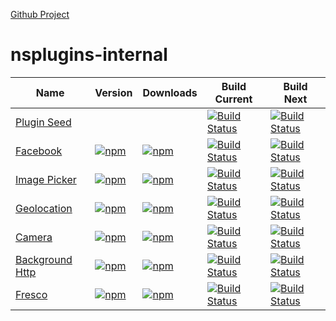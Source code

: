 [Github Project](https://github.com/NativeScript/nsplugins-internal)

# nsplugins-internal
|Name|Version|Downloads|Build Current| Build Next
|----|-------|---------|-----|-----|
| [Plugin Seed](https://github.com/NativeScript/nativescript-plugin-seed/issues) | | |[![Build Status](https://travis-ci.org/NativeScript/nativescript-plugin-seed.svg?branch=master)](https://travis-ci.org/NativeScript/nativescript-plugin-seed) |[![Build Status](https://travis-ci.org/NativeScript/nativescript-plugin-seed.svg?branch=next)](https://travis-ci.org/NativeScript/nativescript-plugin-seed) |
| [Facebook](https://github.com/NativeScript/nativescript-facebook/issues) | [![npm](https://img.shields.io/npm/v/nativescript-facebook.svg)](https://www.npmjs.com/package/nativescript-facebook) | [![npm](https://img.shields.io/npm/dm/nativescript-facebook.svg)](https://www.npmjs.com/package/nativescript-facebook) | [![Build Status](https://travis-ci.org/NativeScript/nativescript-facebook.svg?branch=master)](https://travis-ci.org/NativeScript/nativescript-facebook) |[![Build Status](https://travis-ci.org/NativeScript/nativescript-facebook.svg?branch=next)](https://travis-ci.org/NativeScript/nativescript-facebook) |
| [Image Picker](https://github.com/NativeScript/nativescript-imagepicker/issues) | [![npm](https://img.shields.io/npm/v/nativescript-imagepicker.svg)](https://www.npmjs.com/package/nativescript-imagepicker) | [![npm](https://img.shields.io/npm/dm/nativescript-imagepicker.svg)](https://www.npmjs.com/package/nativescript-imagepicker) | [![Build Status](https://travis-ci.org/NativeScript/nativescript-imagepicker.svg?branch=master)](https://travis-ci.org/NativeScript/nativescript-imagepicker) |[![Build Status](https://travis-ci.org/NativeScript/nativescript-imagepicker.svg?branch=next)](https://travis-ci.org/NativeScript/nativescript-imagepicker) |
| [Geolocation](https://github.com/NativeScript/nativescript-geolocation/issues) | [![npm](https://img.shields.io/npm/v/nativescript-geolocation.svg)](https://www.npmjs.com/package/nativescript-geolocation) | [![npm](https://img.shields.io/npm/dm/nativescript-geolocation.svg)](https://www.npmjs.com/package/nativescript-geolocation) | [![Build Status](https://travis-ci.org/NativeScript/nativescript-geolocation.svg?branch=master)](https://travis-ci.org/NativeScript/nativescript-geolocation) |[![Build Status](https://travis-ci.org/NativeScript/nativescript-geolocation.svg?branch=next)](https://travis-ci.org/NativeScript/nativescript-geolocation) |
| [Camera](https://github.com/NativeScript/nativescript-camera/issues) | [![npm](https://img.shields.io/npm/v/nativescript-camera.svg)](https://www.npmjs.com/package/nativescript-camera) | [![npm](https://img.shields.io/npm/dm/nativescript-camera.svg)](https://www.npmjs.com/package/nativescript-camera) | [![Build Status](https://travis-ci.org/NativeScript/nativescript-camera.svg?branch=master)](https://travis-ci.org/NativeScript/nativescript-camera) |[![Build Status](https://travis-ci.org/NativeScript/nativescript-camera.svg?branch=next)](https://travis-ci.org/NativeScript/nativescript-camera) |
| [Background Http](https://github.com/NativeScript/nativescript-background-http/issues) | [![npm](https://img.shields.io/npm/v/nativescript-background-http.svg)](https://www.npmjs.com/package/nativescript-background-http) | [![npm](https://img.shields.io/npm/dm/nativescript-background-http.svg)](https://www.npmjs.com/package/nativescript-background-http) | [![Build Status](https://travis-ci.org/NativeScript/nativescript-background-http.svg?branch=master)](https://travis-ci.org/NativeScript/nativescript-background-http) | [![Build Status](https://travis-ci.org/NativeScript/nativescript-background-http.svg?branch=next)](https://travis-ci.org/NativeScript/nativescript-background-http) |
| [Fresco](https://github.com/NativeScript/nativescript-fresco/issues) | [![npm](https://img.shields.io/npm/v/nativescript-fresco.svg)](https://www.npmjs.com/package/nativescript-fresco) | [![npm](https://img.shields.io/npm/dm/nativescript-fresco.svg)](https://www.npmjs.com/package/nativescript-fresco) | [![Build Status](https://travis-ci.org/NativeScript/nativescript-fresco.svg?branch=master)](https://travis-ci.org/NativeScript/nativescript-fresco) |[![Build Status](https://travis-ci.org/NativeScript/nativescript-fresco.svg?branch=next)](https://travis-ci.org/NativeScript/nativescript-fresco) |

